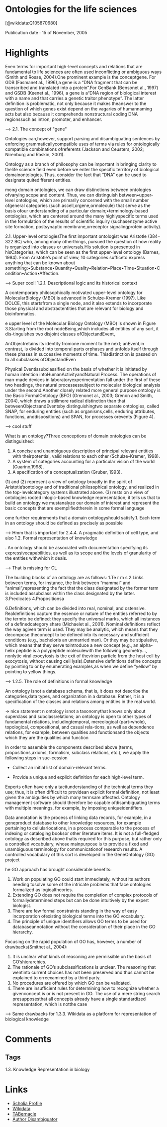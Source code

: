 

Ontologies for the life sciences
================================
  
  [@wikidata:Q105870680]  
  
Publication date : 15 of November, 2005  

# Highlights

Even terms for important high-level concepts and relations that are fundamental to life sciences are often used inconflicting or ambiguous ways (Smith and Rosse, 2004).One prominent example is the conceptgene. For GDB (Fasmanet al., 1996),a gene is a “DNA fragment that can be transcribed and translated into a protein”.For GenBank (Bensonet al., 1997) and GSDB (Keenet al., 1996), a gene is a“DNA region of biological interest with a name and that carries a genetic traitor phenotype”. The latter definition is problematic, not only because it makes theanswer to the question of which genes exist depend on the vagaries of humannaming acts but also because it comprehends nonstructural coding DNA regionssuch as intron, promoter, and enhancer.

-->  2.1. The concept of "gene"

Ontologies can,however, support parsing and disambiguating sentences by enforcing grammaticallycompatible uses of terms via rules for ontologically compatible combinations ofreferents (Jackson and Ceusters, 2002; Nirenburg and Raskin, 2001).

Ontology as a branch of philosophy can be important in bringing clarity to thelife science field even before we enter the specific territory of biological domainontologies. Thus, consider the fact that “DNA” can be used to designate quitedifferent entities.


mong domain ontologies, we can draw distinctions between ontologies ofvarying scope and content. Thus, we can distinguish between•upper-level ontologies, which are primarily concerned with the small number ofgeneral categories (such ascell,orgene,ormolecule) that serve as the basis ofour understanding of a particular domain;•terminology-based ontologies, which are centered around the many highlyspecific terms used in the formulation of the results of scientific inquiry (suchasenzyme active site formation, postsynaptic membrane,orreceptor signalingprotein activity).

2.1.    Upper-level ontologiesThe first important ontologist was Aristotle (384–322 BC) who, among many otherthings, pursued the question of how reality is organized into classes or universals.His solution is presented in hisCategories, which can be seen as the first upper-level ontology (Barnes, 1984). From Aristotle’s point of view, 10 categories sufficeto express anything that can be known about something:•Substance•Quantity•Quality•Relation•Place•Time•Situation•Condition•Action•Affection.

--> Super cool!  1.2.1. Descriptional logic and its historical context

A contemporary philosophically motivated upper-level ontology for MolecularBiology (MBO) is advanced in Schulze-Kremer (1997). Like DOLCE, this startsfrom a single node, and it also extends to incorporate those physical and abstractentities that are relevant for biology and bioinformatics.


e upper level of the Molecular Biology Ontology (MBO) is shown in Figure 3.Starting from the root nodeBeing,which includes all entities of any sort, it dis-tinguishes two disjoint classes ofObjectandEvent,


AnObjectretains its identity fromone moment to the next; anEvent,in contrast, is divided into temporal parts orphases and unfolds itself through these phases in successive moments of time. Thisdistinction is passed on to all subclasses ofObjectandEven


Physical Eventissubclassified on the basis of whether it is initiated by human intention intoHumanActivityandNatural Process. The operations of man-made devices in laboratoryexperimentation fall under the first of these two headings, the natural processessubject to molecular biological analysis under the second.Another closely related more general purpose ontology is the Basic FormalOntology (BFO) (Grenonet al., 2003; Grenon and Smith, 2004), which draws a stillmore radical distinction than that betweenObjectsandEventsby distinguishingtwo separate ontologies, called SNAP, for enduring entities (such as organisms,cells, enduring attributes, functions, anddispositions) and SPAN, for processes orevents (Figure 4).

--> cool stuff


   What is an ontology?Three conceptions of domain ontologies can be distinguished:
  1. A concise and unambiguous description of principal relevant entities with theirpotential, valid relations to each other (Schulze-Kremer, 1998).
 2. A system of categories accounting for a particular vision of the world (Guarino,1998).
 3. A specification of a conceptualization (Gruber, 1993).
   
  (1) and (2) represent a view of ontology broadly in the spirit of Aristotle’sontology and of traditional philosophical ontology, and realized in the top-levelcategory systems illustrated above. (3) rests on a view of ontologies rooted inlogic-based knowledge representation; it tells us that to build an ontology we mustanalyze our domain of interest and represent the basic concepts that are exemplifiedtherein in some formal language

ome further requirements that a domain ontologyshould satisfy.1. Each term in an ontology should be defined as precisely as possible

--> Hmm that is important for 2.4.4. A pragmatic definition of cell type, and also 1.2. Formal representation of knowledge

. An ontology should be associated with documentation specifying its expressivecapabilities, as well as its scope and the levels of granularity of the entities withwhich it deals.

--> That is missing for CL


The building blocks of an ontology are as follows:
1.Te r m s
2.Links between terms, for instance, the link between “mammal” and “animal”,representing the fact that the class designated by the former term is included assubclass within the class designated by the latter.
3.Predicates
4.Propositionsa

6.Definitions, which can be divided into real, nominal, and ostensive. Realdefinitions capture the essence or nature of the entities referred to by the termto be defined: they specify the universal marks, which all instances of a definedcategory share (Michaelet al., 2001). Nominal definitions reflect the way agiven term is used. They may be analytic, which means that they decompose theconcept to be defined into its necessary and sufficient conditions (e.g., bacheloris an unmarried man). Or they may be stipulative, which means that they serve tointroduce a new concept (e.g., an alpha-helix peptide is a polypeptide moleculewith the following geometry..., nonlytic viral exocytosis is the exit of thevirion particle from the host cell by exocytosis, without causing cell lysis).Ostensive definitions define concepts by pointing to or by enumerating examples,as when we define “yellow” by pointing to yellow things.

--> 1.2.5. The role of definitions in formal knowledge

An ontology isnot a database schema, that is, it does not describe the categories,data types, and organization in a database. Rather, it is a specification of the classes and relations among entities in the real world.

-> nice statement
n ontology isnot a taxonomythat knows only about superclass and subclassrelations; an ontology is open to other types of fundamental relations, includingtemporal, mereological (part-whole), topological, compositional, and casual rela-tions, as well as dependence relations, for example, between qualities and functionsand the objects which they are the qualities and function


In order to assemble the components described above (terms, propositions,axioms, formalism, subclass relations, etc.), we apply the following steps in suc-cession

- Collect an initial list of domain-relevant terms.

- Provide a unique and explicit definition for each high-level term.


Experts often have only a tacitunderstanding of the technical terms they use; thus, it is often difficult to providean explicit formal definition, not least given the ambiguities by which many termsare affected. Ontology management software should therefore be capable ofdisambiguating terms with multiple meanings, for example, by imposing uniqueidentifiers.

Data annotation is the process of linking data records, for example, in a geneproduct database to other knowledge resources, for example pertaining to cellularlocations, in a process comparable to the process of indexing or cataloging booksor other literature items. It is not a full-fledged ontology as described above thatis required for this purpose, but rather only a controlled vocabulary, whose mainpurpose is to provide a fixed and unambiguous terminology for communicationof research results. A controlled vocabulary of this sort is developed in the GeneOntology (GO) project


he GO approach has brought considerable benefits:
1. Work on populating GO could start immediately, without its authors needing tosolve some of the intricate problems that face ontologies formalized as logicaltheories.
2. Extending GO does not require the completion of complex protocols of formallydetermined steps but can be done intuitively by the expert biologist.
3. There are few formal constraints standing in the way of easy incorporation ofexisting biological terms into the GO vocabulary.
4. The principle of unique identifiers allows GO terms to be used for databaseannotation without the consideration of their place in the GO hierarchy.


Focusing on the rapid population of GO has, however, a number of drawbacks(Smithet al., 2004):
1. It is unclear what kinds of reasoning are permissible on the basis of GO’shierarchies.
2.  The rationale of GO’s subclassifications is unclear. The reasoning that wentinto current choices has not been preserved and thus cannot be explained to orreexamined by a third party.
3.  No procedures are offered by which GO can be validated.
4.  There are insufficient rules for determining how to recognize whether a givenconcept is or is not present in GO. The use of a mere string search presupposesthat all concepts already have a single standardized representation, which is notthe case

--> Same drawbacks for 1.3.3. Wikidata as a platform for representation of biological knowledge



# Comments

## Tags


1.3. Knowledge Representation in biology

# Links
  
 * [Scholia Profile](https://scholia.toolforge.org/work/Q105870680)  
 * [Wikidata](https://www.wikidata.org/wiki/Q105870680)  
 * [TABernacle](https://tabernacle.toolforge.org/?#/tab/manual/Q105870680/P921%3BP4510)  
 * [Author Disambiguator](https://author-disambiguator.toolforge.org/work_item_oauth.php?id=Q105870680&batch_id=&match=1&author_list_id=&doit=Get+author+links+for+work)  
